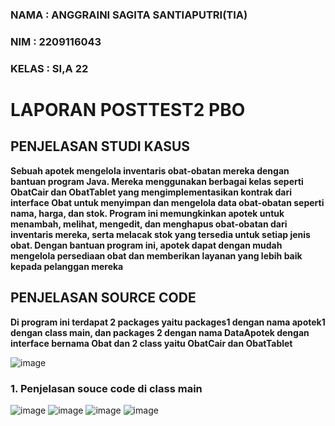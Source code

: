 ### NAMA  : ANGGRAINI SAGITA SANTIAPUTRI(TIA)
### NIM   : 2209116043
### KELAS : SI,A 22

# LAPORAN POSTTEST2 PBO
## PENJELASAN STUDI KASUS
**Sebuah apotek mengelola inventaris obat-obatan mereka dengan bantuan program Java. Mereka menggunakan berbagai kelas seperti ObatCair dan ObatTablet yang mengimplementasikan kontrak dari interface Obat untuk menyimpan dan mengelola data obat-obatan seperti nama, harga, dan stok. Program ini memungkinkan apotek untuk menambah, melihat, mengedit, dan menghapus obat-obatan dari inventaris mereka, serta melacak stok yang tersedia untuk setiap jenis obat. Dengan bantuan program ini, apotek dapat dengan mudah mengelola persediaan obat dan memberikan layanan yang lebih baik kepada pelanggan mereka**
## PENJELASAN SOURCE CODE 
**Di program ini terdapat 2 packages yaitu packages1 dengan nama apotek1 dengan class main, 
dan packages 2 dengan nama DataApotek dengan interface bernama Obat dan 2 class yaitu ObatCair dan ObatTablet**

![image](https://github.com/asantiap/posttest2-pbo/assets/121863819/22e6a2c1-3297-4537-9d89-0ecde0269868)
### 1. Penjelasan souce code di class main
![image](https://github.com/asantiap/posttest2-pbo/assets/121863819/9b93df3f-b51b-46d6-baa9-29a99f9c71d1)
![image](https://github.com/asantiap/posttest2-pbo/assets/121863819/a7ca63c3-34ca-4350-af94-2d0cee0ac9b0)
![image](https://github.com/asantiap/posttest2-pbo/assets/121863819/5105aa68-695b-45af-8ba1-03d8b3b4bf06)
![image](https://github.com/asantiap/posttest2-pbo/assets/121863819/f07ffad9-86ff-4cf9-8cac-adf4b551ef9f)
